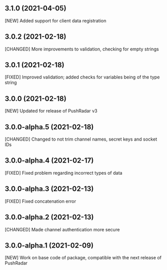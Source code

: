 ## 3.1.0 (2021-04-05)

[NEW] Added support for client data registration

## 3.0.2 (2021-02-18)

[CHANGED] More improvements to validation, checking for empty strings

## 3.0.1 (2021-02-18)

[FIXED] Improved validation; added checks for variables being of the type string

## 3.0.0 (2021-02-18)

[NEW] Updated for release of PushRadar v3

## 3.0.0-alpha.5 (2021-02-18)

[CHANGED] Changed to not trim channel names, secret keys and socket IDs

## 3.0.0-alpha.4 (2021-02-17)

[FIXED] Fixed problem regarding incorrect types of data

## 3.0.0-alpha.3 (2021-02-13)

[FIXED] Fixed concatenation error

## 3.0.0-alpha.2 (2021-02-13)

[CHANGED] Made channel authentication more secure

## 3.0.0-alpha.1 (2021-02-09)

[NEW] Work on base code of package, compatible with the next release of PushRadar
